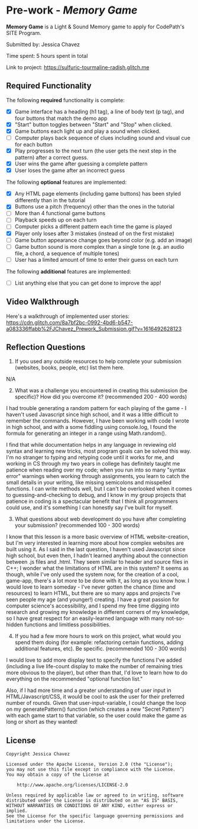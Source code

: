 # Pre-work - _Memory Game_

**Memory Game** is a Light & Sound Memory game to apply for CodePath's SITE Program.

Submitted by: Jessica Chavez

Time spent: 5 hours spent in total

Link to project: https://sulfuric-tourmaline-radish.glitch.me

## Required Functionality

The following **required** functionality is complete:

- [x] Game interface has a heading (h1 tag), a line of body text (p tag), and four buttons that match the demo app
- [x] "Start" button toggles between "Start" and "Stop" when clicked.
- [x] Game buttons each light up and play a sound when clicked.
- [ ] Computer plays back sequence of clues including sound and visual cue for each button
- [x] Play progresses to the next turn (the user gets the next step in the pattern) after a correct guess.
- [x] User wins the game after guessing a complete pattern
- [x] User loses the game after an incorrect guess

The following **optional** features are implemented:

- [x] Any HTML page elements (including game buttons) has been styled differently than in the tutorial
- [x] Buttons use a pitch (frequency) other than the ones in the tutorial
- [ ] More than 4 functional game buttons
- [ ] Playback speeds up on each turn
- [ ] Computer picks a different pattern each time the game is played
- [x] Player only loses after 3 mistakes (instead of on the first mistake)
- [ ] Game button appearance change goes beyond color (e.g. add an image)
- [ ] Game button sound is more complex than a single tone (e.g. an audio file, a chord, a sequence of multiple tones)
- [ ] User has a limited amount of time to enter their guess on each turn

The following **additional** features are implemented:

- [ ] List anything else that you can get done to improve the app!

## Video Walkthrough

Here's a walkthrough of implemented user stories:
https://cdn.glitch.com/8a7bf2bc-0992-4bd6-b547-a083336ffabb%2FJChavez_Prework_Submission.gif?v=1616492628123

## Reflection Questions

1. If you used any outside resources to help complete your submission (websites, books, people, etc) list them here.

N/A

2. What was a challenge you encountered in creating this submission (be specific)? How did you overcome it? (recommended 200 - 400 words)

I had trouble generating a random pattern for each playing of the game - I haven't used Javascript since high school,
and it was a little difficult to remember the commands. However, I have been working with code I wrote in high school, and with a
some fiddling using console.log, I found the formula for generating an integer in a range using Math.random().

I find that while documentation helps in any language in reviewing old syntax and learning new tricks, most program goals can be solved this way.
I'm no stranger to typing and retyping code until it works for me, and working in CS through my two years in college has definitely taught me
patience when reading over my code; when you run into so many "syntax error" warnings when working through assignments, you learn to catch the small details
in your writing, like missing semicolons and misspelled functions. I can write methods well, but I can't be overlooked when it comes to
guessing-and-checking to debug, and I know in my group projects that patience in coding is a spectacular benefit that I think all programmers
could use, and it's something I can honestly say I've built for myself.

3. What questions about web development do you have after completing your submission? (recommended 100 - 300 words)

I know that this lesson is a more basic overview of HTML website-creation, but I'm very interested in learning more about
how complex websites are built using it. As I said in the last question, I haven't used Javascript since high school, but even then,
I hadn't learned anything about the connection between .js files and .html. They seem similar to header and source files in C++; I wonder what the limitations
of HTML are in this system? It seems as though, while I've only used the system now, for the creation of a cool, game-app, there's
a lot more to be done with it, as long as you know how. I would love to learn someday - I've never gotten the chance (time and resources)
to learn HTML, but there are so many apps and projects I've seen people my age (and younger!) creating. I have a great passion for
computer science's accessibility, and I spend my free time digging into research and growing my knowledge in different corners of my knowledge,
so I have great respect for an easily-learned language with many not-so-hidden functions and limitless possibilities.

4. If you had a few more hours to work on this project, what would you spend them doing (for example: refactoring certain functions, adding additional features, etc). Be specific. (recommended 100 - 300 words)

I would love to add more display text to specify the functions I've added (including a live life-count display to make the number of remaining
tries more obvious to the player), but other than that, I'd love to learn how to do everything on the recommended "optional function list."

Also, if I had more time and a greater understanding of user input in HTML/Javascript/CSS, it would be cool to ask the user for their preferred number of rounds.
Given that user-input-variable, I could change the loop on my generatePattern() function (which creates a new "Secret Pattern") with each
game start to that variable, so the user could make the game as long or short as they wanted!

## License

    Copyright Jessica Chavez

    Licensed under the Apache License, Version 2.0 (the "License");
    you may not use this file except in compliance with the License.
    You may obtain a copy of the License at

        http://www.apache.org/licenses/LICENSE-2.0

    Unless required by applicable law or agreed to in writing, software
    distributed under the License is distributed on an "AS IS" BASIS,
    WITHOUT WARRANTIES OR CONDITIONS OF ANY KIND, either express or implied.
    See the License for the specific language governing permissions and
    limitations under the License.
